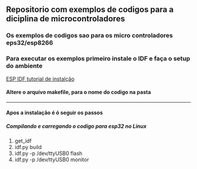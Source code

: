 ## Repositorio com exemplos de codigos para a diciplina de microcontroladores

### Os exemplos de codigos sao para os micro controladores eps32/esp8266

### Para executar os exemplos primeiro instale o IDF e faça o setup do ambiente

[ESP IDF tutorial de instalção](https://docs.espressif.com/projects/esp-idf/en/latest/esp32/get-started/index.html)

#### Altere o arquivo makefile, para o nome do codigo na pasta 

----
#### Apos a instalação é ó seguir os passos
##### Compilando e carregando o codigo para esp32 no Linux

1. get_idf 
2. idf.py build
3. idf.py -p /dev/ttyUSB0 flash
4. idf.py -p /dev/ttyUSB0 monitor